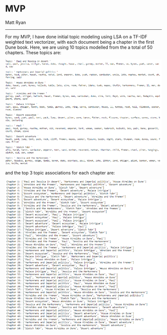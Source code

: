 # MVP
Matt Ryan
___

For my MVP, I have done initial topic modeling using LSA on a TF-IDF weighted text vectorizer, with each document being a chapter in the first Dune book. Here, we are using 10 topics modelled from the a total of 50 chapters. These topics are:

![](..\resources\topics.png)

and the top 3 topic associations for each chapter are:

![](..\resources\document_topic.png)